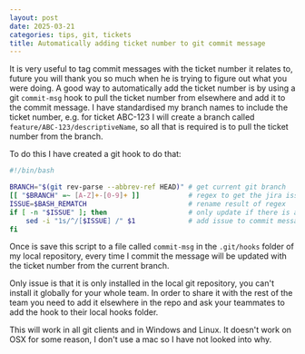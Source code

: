 ```yaml
---
layout: post
date: 2025-03-21
categories: tips, git, tickets
title: Automatically adding ticket number to git commit message
---
```


It is very useful to tag commit messages with the ticket number it relates to, future you will thank you so much when he is trying to figure out what you were doing. A good way to automatically add the ticket number is by using a git `commit-msg` hook to pull the ticket number from elsewhere and add it to the commit message. I have standardised my branch names to include the ticket number, e.g. for ticket ABC-123 I will create a branch called `feature/ABC-123/descriptiveName`, so all that is required is to pull the ticket number from the branch.

To do this I have created a git hook to do that:

```BASH
#!/bin/bash

BRANCH="$(git rev-parse --abbrev-ref HEAD)" # get current git branch
[[ "$BRANCH" =~ [A-Z]+-[0-9]+ ]]            # regex to get the jira issue
ISSUE=$BASH_REMATCH                         # rename result of regex
if [ -n "$ISSUE" ]; then                    # only update if there is a issue
	sed -i "1s/^/[$ISSUE] /" $1             # add issue to commit message
fi
```

Once is save this script to a file called `commit-msg` in the `.git/hooks` folder of my local repository, every time I commit the message will be updated with the ticket number from the current branch.

Only issue is that it is only installed in the local git repository, you can't install it globally for your whole team. In order to share it with the rest of the team you need to add it elsewhere in the repo and ask your teammates to add the hook to their local hooks folder.  

This will work in all git clients and in Windows and Linux. It doesn't work on OSX for some reason, I don't use a mac so I have not looked into why.
